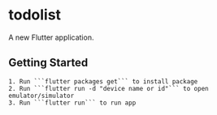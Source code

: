 # todolist

A new Flutter application.

## Getting Started

    1. Run ```flutter packages get``` to install package
    2. Run ```flutter run -d "device name or id"``` to open emulator/simulator
    3. Run ```flutter run``` to run app
